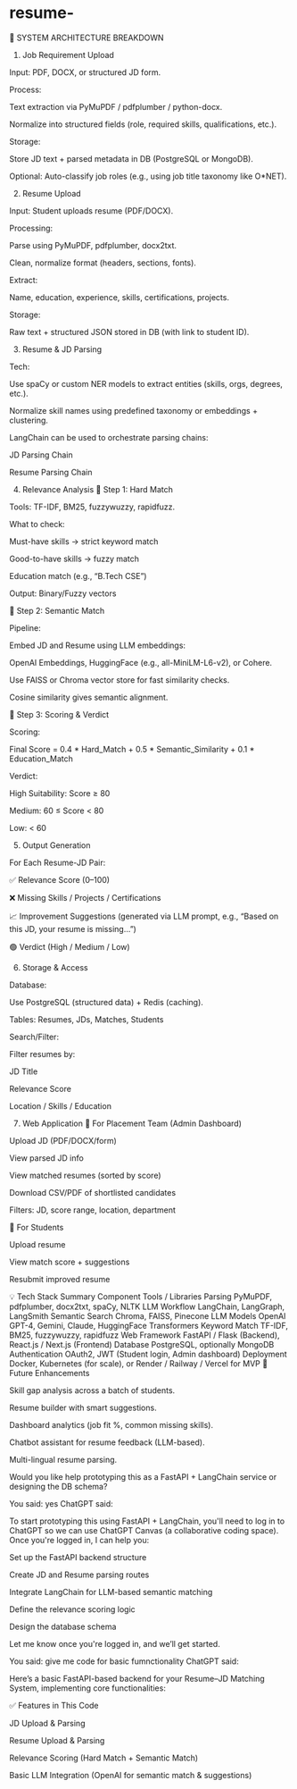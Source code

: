 # resume-

🔧 SYSTEM ARCHITECTURE BREAKDOWN
1. Job Requirement Upload

Input: PDF, DOCX, or structured JD form.

Process:

Text extraction via PyMuPDF / pdfplumber / python-docx.

Normalize into structured fields (role, required skills, qualifications, etc.).

Storage:

Store JD text + parsed metadata in DB (PostgreSQL or MongoDB).

Optional: Auto-classify job roles (e.g., using job title taxonomy like O*NET).

2. Resume Upload

Input: Student uploads resume (PDF/DOCX).

Processing:

Parse using PyMuPDF, pdfplumber, docx2txt.

Clean, normalize format (headers, sections, fonts).

Extract:

Name, education, experience, skills, certifications, projects.

Storage:

Raw text + structured JSON stored in DB (with link to student ID).

3. Resume & JD Parsing

Tech:

Use spaCy or custom NER models to extract entities (skills, orgs, degrees, etc.).

Normalize skill names using predefined taxonomy or embeddings + clustering.

LangChain can be used to orchestrate parsing chains:

JD Parsing Chain

Resume Parsing Chain

4. Relevance Analysis
🔹 Step 1: Hard Match

Tools: TF-IDF, BM25, fuzzywuzzy, rapidfuzz.

What to check:

Must-have skills → strict keyword match

Good-to-have skills → fuzzy match

Education match (e.g., “B.Tech CSE”)

Output: Binary/Fuzzy vectors

🔹 Step 2: Semantic Match

Pipeline:

Embed JD and Resume using LLM embeddings:

OpenAI Embeddings, HuggingFace (e.g., all-MiniLM-L6-v2), or Cohere.

Use FAISS or Chroma vector store for fast similarity checks.

Cosine similarity gives semantic alignment.

🔹 Step 3: Scoring & Verdict

Scoring:

Final Score = 0.4 * Hard_Match + 0.5 * Semantic_Similarity + 0.1 * Education_Match


Verdict:

High Suitability: Score ≥ 80

Medium: 60 ≤ Score < 80

Low: < 60

5. Output Generation

For Each Resume-JD Pair:

✅ Relevance Score (0–100)

❌ Missing Skills / Projects / Certifications

📈 Improvement Suggestions (generated via LLM prompt, e.g., “Based on this JD, your resume is missing...”)

🟢 Verdict (High / Medium / Low)

6. Storage & Access

Database:

Use PostgreSQL (structured data) + Redis (caching).

Tables: Resumes, JDs, Matches, Students

Search/Filter:

Filter resumes by:

JD Title

Relevance Score

Location / Skills / Education

7. Web Application
🔹 For Placement Team (Admin Dashboard)

Upload JD (PDF/DOCX/form)

View parsed JD info

View matched resumes (sorted by score)

Download CSV/PDF of shortlisted candidates

Filters: JD, score range, location, department

🔹 For Students

Upload resume

View match score + suggestions

Resubmit improved resume

💡 Tech Stack Summary
Component	Tools / Libraries
Parsing	PyMuPDF, pdfplumber, docx2txt, spaCy, NLTK
LLM Workflow	LangChain, LangGraph, LangSmith
Semantic Search	Chroma, FAISS, Pinecone
LLM Models	OpenAI GPT-4, Gemini, Claude, HuggingFace Transformers
Keyword Match	TF-IDF, BM25, fuzzywuzzy, rapidfuzz
Web Framework	FastAPI / Flask (Backend), React.js / Next.js (Frontend)
Database	PostgreSQL, optionally MongoDB
Authentication	OAuth2, JWT (Student login, Admin dashboard)
Deployment	Docker, Kubernetes (for scale), or Render / Railway / Vercel for MVP
🧠 Future Enhancements

Skill gap analysis across a batch of students.

Resume builder with smart suggestions.

Dashboard analytics (job fit %, common missing skills).

Chatbot assistant for resume feedback (LLM-based).

Multi-lingual resume parsing.

Would you like help prototyping this as a FastAPI + LangChain service or designing the DB schema?

You said:
yes
ChatGPT said:

To start prototyping this using FastAPI + LangChain, you'll need to log in to ChatGPT so we can use ChatGPT Canvas (a collaborative coding space). Once you're logged in, I can help you:

Set up the FastAPI backend structure

Create JD and Resume parsing routes

Integrate LangChain for LLM-based semantic matching

Define the relevance scoring logic

Design the database schema

Let me know once you're logged in, and we’ll get started.

You said:
give me code for basic fumnctionality
ChatGPT said:

Here’s a basic FastAPI-based backend for your Resume–JD Matching System, implementing core functionalities:

✅ Features in This Code

JD Upload & Parsing

Resume Upload & Parsing

Relevance Scoring (Hard Match + Semantic Match)

Basic LLM Integration (OpenAI for semantic match & suggestions)
